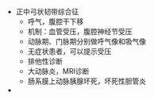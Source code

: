 - 正中弓状韧带综合征
	- 呼气，腹腔干下移
	- 机制：血管受压，腹腔神经节受压
	- 动脉期、门脉期分别做呼气像和吸气像
	- 无症状患者，可以提示受压
	- 排他性诊断
	- 大动脉炎，MRI诊断
	- 肠系膜上动脉胰腺坏死，坏死性胆管炎
-